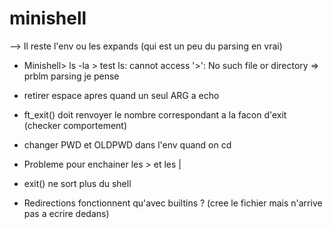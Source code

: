 # minishell

--> Il reste l'env ou les expands (qui est un peu du parsing en vrai)

- Minishell> ls -la > test
ls: cannot access '>': No such file or directory => prblm parsing je pense

- retirer espace apres quand un seul ARG a echo

- ft_exit() doit renvoyer le nombre correspondant a la facon d'exit (checker comportement)

- changer PWD et OLDPWD dans l'env quand on cd

- Probleme pour enchainer les > et les |

- exit() ne sort plus du shell

- Redirections fonctionnent qu'avec builtins ? (cree le fichier mais n'arrive pas a ecrire dedans)
